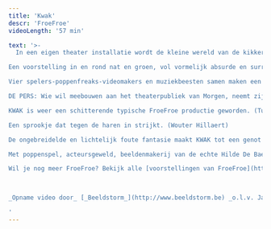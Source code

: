 ```yaml
---
title: 'Kwak'
descr: 'FroeFroe'
videoLength: '57 min'

text: '>-
  In een eigen theater installatie wordt de kleine wereld van de kikkerprins een fijn bubbelend bellen en waterparadijs.

Een voorstelling in en rond nat en groen, vol vormelijk absurde en surrealistische elementen.  De inzet is alom bekend. Vooringenomenheid is de boodschap. Een spetterende groenige versie van DE KIKKERKONING.

Vier spelers-poppenfreaks-videomakers en muziekbeesten samen maken een keiharde maar o zo, poëtische versie van dit sprookje.  Speels en ondeugend maar vooral heel fijn om mee te maken, zo samen met onze voeten onder water...

DE PERS: Wie wil meebouwen aan het theaterpubliek van Morgen, neemt zijn kinderen hier mee naartoe. (Evelyne Coussens)

KWAK is weer een schitterende typische FroeFroe productie geworden. (Tuur Devens)

Een sprookje dat tegen de haren in strijkt. (Wouter Hillaert)

De ongebreidelde en lichtelijk foute fantasie maakt KWAK tot een genot voor jong en oud. (Liv Laveyne)

Met poppenspel, acteursgeweld, beeldenmakerij van de echte Hilde De Baerdemaeker, de lange Gert Dupont, met livemuziek en spel van de virtuoze Martine de Kok, video en soundscapes van Andy Giebens en Elke Verachtert onder begeleiding van Marc Maillard. Decor, kostuum, props en poppen van het gigantische FroeFroe atelier met vooral Ina Peeters, Gert Dupont, Bruno Smeyers, Roos Janssens, Krisje Scheurweghs, Jo Swinnen, Jan, Patrick en Marc Maillard e.a. Met de hulp van de stagiaires; Hanne Duys, Caroline Wardenier, Jana Elslander en Lien Baeyens.

Wil je nog meer FroeFroe? Bekijk alle [voorstellingen van FroeFroe](https://vimeopro.com/janbosteels/theater-froe-froe)

‍

_Opname video door_ [_Beeldstorm_](http://www.beeldstorm.be) _o.l.v. Jan Bosteels_  

‍'
---
```

